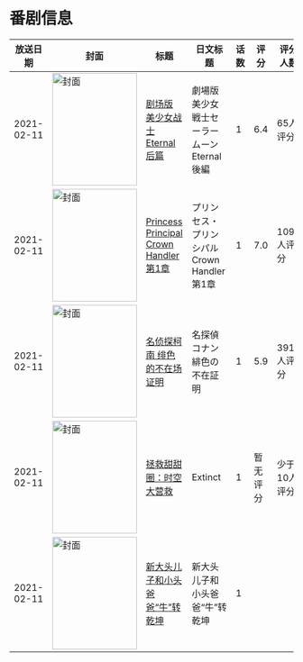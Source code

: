 # 番剧信息

|放送日期|封面|标题|日文标题|话数|评分|评分人数|
|---|---|---|---|---|---|---|
|2021-02-11|<img src="//lain.bgm.tv/pic/cover/c/ad/1e/218446_IhLUz.jpg" alt="封面" style="width:150px;height:200px;object-fit:cover;">|[剧场版 美少女战士Eternal 后篇](https://bangumi.tv/subject/218446)|劇場版 美少女戦士セーラームーンEternal 後編|1|6.4|65人评分|
|2021-02-11|<img src="//lain.bgm.tv/pic/cover/c/82/19/244928_12cZw.jpg" alt="封面" style="width:150px;height:200px;object-fit:cover;">|[Princess Principal Crown Handler 第1章](https://bangumi.tv/subject/244928)|プリンセス・プリンシパル Crown Handler 第1章|1|7.0|1097人评分|
|2021-02-11|<img src="//lain.bgm.tv/pic/cover/c/9d/7c/327373_EcngO.jpg" alt="封面" style="width:150px;height:200px;object-fit:cover;">|[名侦探柯南 绯色的不在场证明](https://bangumi.tv/subject/327373)|名探偵コナン 緋色の不在証明|1|5.9|391人评分|
|2021-02-11|<img src="//lain.bgm.tv/pic/cover/c/ce/13/344672_uIu3u.jpg" alt="封面" style="width:150px;height:200px;object-fit:cover;">|[拯救甜甜圈：时空大营救](https://bangumi.tv/subject/344672)|Extinct|1|暂无评分|少于10人评分|
|2021-02-11|<img src="//lain.bgm.tv/pic/cover/c/aa/e3/422386_3pPLp.jpg" alt="封面" style="width:150px;height:200px;object-fit:cover;">|[新大头儿子和小头爸爸“牛”转乾坤](https://bangumi.tv/subject/422386)|新大头儿子和小头爸爸“牛”转乾坤|1|||
